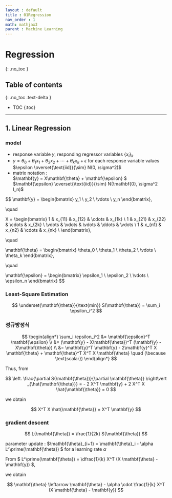 ```yaml
---
layout : default
title : 01Regression
nav_order : 1
math: mathjax3
parent : Machine Learning
---
```


# Regression
{: .no_toc }

## Table of contents
{: .no_toc .text-delta }

- TOC
{:toc}

---

## 1. Linear Regression

### model

- response variable $y$, responding regressor variables $\{x_i\}_k$
- $y = \theta_0 + \theta_1 x_1+ \theta_2 x_2 + \cdots + \theta_k x_k + \epsilon$ for each response variable values  
$\epsilon \overset{\text{iid}}{\sim} N(0, \sigma^2)$
- matrix notation :  
$\mathbf{y} = X\mathbf{\theta} + \mathbf{\epsilon} $  
$\mathbf{\epsilon} \overset{\text{iid}}{\sim} N(\mathbf{0}, \sigma^2 I_n)$

$$
\mathbf{y} = 
\begin{bmatrix}
y_1 \\
y_2 \\
\vdots \\
y_n
\end{bmatrix},

\quad

X =
\begin{bmatrix}
1 & x_{11} & x_{12} & \cdots & x_{1k} \\
1 & x_{21} & x_{22} & \cdots & x_{2k} \\
\vdots & \vdots & \vdots & \ddots & \vdots \\
1 & x_{n1} & x_{n2} & \cdots & x_{nk} \\
\end{bmatrix},

\quad

\mathbf{\theta} = 
\begin{bmatrix}
\theta_0 \\
\theta_1 \\
\theta_2 \\
\vdots \\
\theta_k
\end{bmatrix},

\quad

\mathbf{\epsilon} = 
\begin{bmatrix}
\epsilon_1 \\
\epsilon_2 \\
\vdots \\
\epsilon_n
\end{bmatrix}
$$

### Least-Square Estimation

$$
\underset{\mathbf{\theta}}{\text{min}} S(\mathbf{\theta}) = \sum_i \epsilon_i^2
$$


### 정규방정식

$$ 
\begin{align*}
    \sum_i \epsilon_i^2 
    &= \mathbf{\epsilon}^T \mathbf{\epsilon} \\
    &= (\mathbf{y} - X\mathbf{\theta})^T (\mathbf{y} - X\mathbf{\theta}) \\
    &= \mathbf{y}^T \mathbf{y} - 2\mathbf{y}^T X \mathbf{\theta} + \mathbf{\theta}^T X^T X \mathbf{\theta} \quad (\because \text{scalar})
\end{align*}
$$

Thus, from

$$
\left. \frac{\partial S(\mathbf{\theta})}{\partial \mathbf{\theta}} \right\vert _{\hat{\mathbf{\theta}}} = - 2 X^T \mathbf{y} + 2 X^T X \hat{\mathbf{\theta}} = 0
$$

we obtain

$$
X^T X \hat{\mathbf{\theta}} = X^T \mathbf{y}
$$


### gradient descent

$$
L(\mathbf{\theta}) = \frac{1}{2k} S(\mathbf{\theta})
$$

parameter update : $\mathbf{\theta}_{i+1} = \mathbf{\theta}_i - \alpha L^\prime(\mathbf{\theta}) $ for a learning rate $\alpha$

From $ L^\prime(\mathbf{\theta}) = \dfrac{1}{k} X^T (X \mathbf{\theta} - \mathbf{y}) $,

we obtain

$$
\mathbf{\theta} 
\leftarrow 
\mathbf{\theta} - \alpha \cdot \frac{1}{k} X^T (X \mathbf{\theta} - \mathbf{y})
$$


